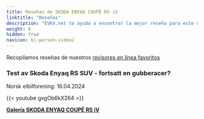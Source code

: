 ```yaml
---
title: Reseñas de SKODA ENYAQ COUPÉ RS iV
linktitle: "Reseñas"
description: "EVKX.net te ayuda a encontrar la mejor reseña para este modelo."
weight: 6
hidden: true
navicon: bi-person-video2
---
```

Recopilamos reseñas de nuestros [revisores en línea favoritos](../../../../../guides/evreviewers/)

<div class="container text-center shadow p-2 pe-4 mb-5 bg-body-tertiary rounded border">
<h3>Test av Skoda Enyaq RS SUV - fortsatt en gubberacer?</h3>
<p>Norsk elbilforening: 16.04.2024</p>

{{< youtube gxgOb6kX264 >}}

</div>
<div class="mt-3 mb-3">
<a href="../gallery/" class="text-decoration-none text-black">
<strong><i class="bi-arrow-left"></i>Galería  </strong>
</a>
<a href="../" class="text-decoration-none text-black float-end">
<strong>SKODA ENYAQ COUPÉ RS iV <i class="bi-arrow-right"></i></strong>
</a>
</div>
